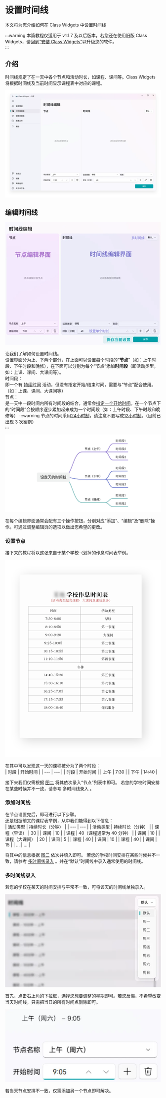 # 设置时间线

本文将为您介绍如何在 Class Widgets 中设置时间线  

:::warning
本篇教程仅适用于 v1.1.7 及以后版本，若您还在使用旧版 Class Widgets，请回到[“安装 Class Widgets”](../about_Class_Widgets.md)以升级您的软件。  
:::

## 介绍  

时间线规定了在一天中各个节点和活动时长，如课程、课间等。Class Widgets 将根据时间线及当前时间显示课程表中对应的课程。  

![Image 12.png](./Image_12.png)

## 编辑时间线  

![intro-timeline_edit.png](./intro-timeline_edit.png)

让我们了解如何设置时间线。  
设置界面分为上、下两个部分，在上面可以设置每个时段的“**节点**”（如：上午时段、下午时段和晚修），在下面可以分别为每个“节点”添加**时间段**（即活动类型，如：上课、课间、大课间等）。  
时间段：  
即一个有 <u>持续时间</u> 活动，但没有指定开始/结束时间，需要与“节点”配合使用。（如：上课、课间、大课间等）  
节点：  
是一天中一段时间内所有时间段的结合，通常会<u>指定一个开始时间</u>。在一个节点下的“时间段”会按顺序逐步累加起来成为一个时间段（如：上午时段、下午时段和晚修等） 
:::warning 
节点的时间采用<u>24小时制</u>，请注意不要写成<u>12小时制</u>。（目前已出现 3 次案例）  
:::

![Image 19.png](./3.jpg)

在每个编辑界面通常会配有三个操作按钮，分别对应“添加”、“编辑”及“删除”操作。可通过调整编辑页的选项以做出您希望的更改。  
### 设置节点  

接下来的教程将以这张来自于~~某个学校（划掉~~的作息时间表举例。  

![timetable.png](./timetable.png)

在其中可以发现这一天的课程被分为了两个时段：  
| 时段 | 开始时间 |
| --- | --- |
| 时段 | 开始时间 |
| 上午 | 7:30 |
| 下午 | 14:40 |

接下来我们仅需根据 [图二](#编辑时间线) 将其依次录入“节点”列表中即可。
若您的学校时间安排在某些时候并不一致，请参考 多时间线录入 。  
### 添加时间线  

在节点设置完后，即可进行以下步骤。  
还是根据前文的课程表举例，从中我们能得到以下信息：  
| 活动类型 | 持续时长（分钟） |
| --- | --- |
| 活动类型 | 持续时长（分钟） |
| 课程（早读） | 30 |
| 课间 | 10 |
| 课程 | 40（课程通常为 40 分钟） |
| 课间 | 10 |
| 课程（大课间） | 20 |
| 课间 | 5 |
| 课程 | 40 |
| 课间 | 10 |
| 课程 | 40 |
| 课间 | 15 |
| … | … |

将其中的信息根据 [图二](#编辑时间线) 依次并填入即可。
若您的学校时间安排在某些时候并不一致，请参考 [多时间线录入](#多时间线录入) 。并在“默认”时间线中录入通常使用的时间线。
### 多时间线录入  

若您的学校在某天的时间安排与平常不一致，可将该天的时间线单独录入。  

![switch_mutiple_timeline.png](./switch_mutiple_timeline.png)

首先，点击右上角的下拉框，选择您想要调整的星期即可。若您反悔，不希望改变当天时间线，只需把当日的所有时间点删除即可。  

![Group 94.png](./Group_94.png)

若当天节点安排不一致，仅需添加另一个节点即可解决。